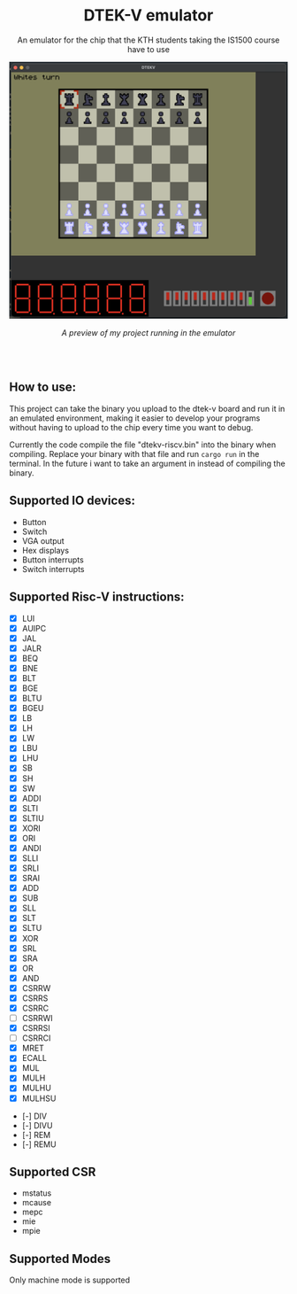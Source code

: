 <div align="center">
    <h1>DTEK-V emulator</h1>
    <p>An emulator for the chip that the KTH students taking the IS1500 course have to use</p>
</div>

![A screenshot of the emulator](./assets/example.png)

<div align="center">
    <p><i>A preview of my project running in the emulator</i></p>
</div>
<br />
<br />

## How to use:

This project can take the binary you upload to the dtek-v board and run it in an emulated environment, making it easier to develop your programs without having to upload to the chip every time you want to debug.

Currently the code compile the file "dtekv-riscv.bin" into the binary when compiling. Replace your binary with that file and run `cargo run` in the terminal.
In the future i want to take an argument in instead of compiling the binary.

## Supported IO devices:

- Button
- Switch
- VGA output
- Hex displays
- Button interrupts
- Switch interrupts

## Supported Risc-V instructions:

- [x] LUI
- [x] AUIPC
- [x] JAL
- [x] JALR
- [x] BEQ
- [x] BNE
- [x] BLT
- [x] BGE
- [x] BLTU
- [x] BGEU
- [x] LB
- [x] LH
- [x] LW
- [x] LBU
- [x] LHU
- [x] SB
- [x] SH
- [x] SW
- [x] ADDI
- [x] SLTI
- [x] SLTIU
- [x] XORI
- [x] ORI
- [x] ANDI
- [x] SLLI
- [x] SRLI
- [x] SRAI
- [x] ADD
- [x] SUB
- [x] SLL
- [x] SLT
- [x] SLTU
- [x] XOR
- [x] SRL
- [x] SRA
- [x] OR
- [x] AND
- [x] CSRRW
- [x] CSRRS
- [x] CSRRC
- [ ] CSRRWI
- [x] CSRRSI
- [ ] CSRRCI
- [x] MRET
- [x] ECALL
- [x] MUL
- [x] MULH
- [x] MULHU
- [x] MULHSU
- [-] DIV
- [-] DIVU
- [-] REM
- [-] REMU

## Supported CSR

- mstatus
- mcause
- mepc
- mie
- mpie

## Supported Modes

Only machine mode is supported
